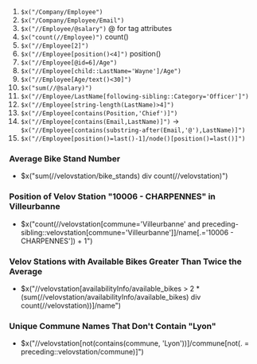 1. `$x("/Company/Employee")`
2. `$x("/Company/Employee/Email")`
3. `$x("//Employee/@salary")` @ for tag attributes
4. `$x("count(//Employee)")` count()
5. `$x("//Employee[2]")`
6. `$x("//Employee[position()<4]")` position()
7. `$x("//Employee[@id=6]/Age")`
8. `$x("//Employee[child::LastName='Wayne']/Age")`
9. `$x("//Employee[Age/text()<30]")`
10. `$x("sum(//@salary)")`
11. `$x("//Employee/LastName[following-sibling::Category='Officer']") `
12. `$x("//Employee[string-length(LastName)>4]")`
13. `$x("//Employee[contains(Position,'Chief')]")`
14. `$x("//Employee[contains(Email,LastName)]")` -> `$x("//Employee[contains(substring-after(Email,'@'),LastName)]")`
15. `$x("//Employee[position()=last()-1]/node()[position()=last()]")`

### Average Bike Stand Number
- $x("sum(//velovstation/bike_stands) div count(//velovstation)")

### Position of Velov Station "10006 - CHARPENNES" in Villeurbanne
- $x("count(//velovstation[commune='Villeurbanne' and preceding-sibling::velovstation[commune='Villeurbanne']]/name[.='10006 - CHARPENNES']) + 1")

### Velov Stations with Available Bikes Greater Than Twice the Average
- $x("//velovstation[availabilityInfo/available_bikes > 2 * (sum(//velovstation/availabilityInfo/available_bikes) div count(//velovstation))]/name")

### Unique Commune Names That Don't Contain "Lyon"
- $x("//velovstation[not(contains(commune, 'Lyon'))]/commune[not(. = preceding::velovstation/commune)]")

